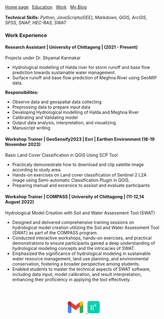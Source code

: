 [Home page](./README.md)&nbsp;&nbsp;&nbsp;[Education](./asset/education.md)&nbsp;&nbsp;&nbsp;[Work](./asset/Work.md)&nbsp;&nbsp;&nbsp;[My Blog](./My_Blog.md) 
<br>
<br>
**Technical Skills:** _Python, JavaScripts(GEE), Markdown, QGIS, ArcGIS, SPSS, SNAP, HEC-RAS, SWAT_

### Work Experience

#### Research Assistant | University of Chittagong | (2021 - Present)
Projects under Dr. Shyamal Karmakar 
- Hydrological modelling of Halda river for storm runoff and base flow prediction towards sustainable water management.
- Surface runoff and base flow prediction of Meghna River using GeoMIP data.

**Responsibilites:**
- Observe data and geospatial data collecting
- Preprossing data to prepare input data
- Developing Hydrological modelling of Halda and Meghna River
- Calibrating and Validating model
- Output data analysis, interpretation, and visualizing
- Manuscript writing

#### Workshop Trainer | GeoSensify2023 | Esri | Earthen Environment (18-19 November 2023)
Basic Land Cover Classification in QGIS Using SCP Tool
- Practicaly demonestrate how to download and clip satelite image according to study area.
- Hands-on exercises on Land cover classification of Sentinel 2 L2A image using Semi-automatic Classification Plugin in QGIS.
- Preparing manual and excersice to assisst and evaluate participants

#### Workshop Trainer | COMPASS | University of Chittagong | (11-12,14 August 2022)
Hydrological Model Creation with Soil and Water Assessment Tool (SWAT)
- Designed and delivered comprehensive training sessions on hydrological model creation utilizing the Soil and Water Assessment Tool (SWAT) as part of the COMPASS program.
- Conducted interactive workshops, hands-on exercises, and practical demonstrations to ensure participants gained a deep understanding of hydrological modeling concepts and the intricacies of SWAT.
- Emphasized the significance of hydrological modeling in sustainable water resource management, land use planning, and environmental conservation, fostering a broader perspective among students.
- Enabled students to master the technical aspects of SWAT software, including data input, model calibration, and result interpretation, enhancing their proficiency in applying the tool effectively.


<br />
<br />
<p align="center">
  <a href="http://marjinahaque64@gmail.com">
    <img width="70px" src="./images/email_icon.jpg"/>
  </a>
  
  <a href="https://www.researchgate.net/profile/Marjena-Beantha-Haque">
    <img width="40px" src="./images/researchgate_icon.png"/>
  </a>
</p>
